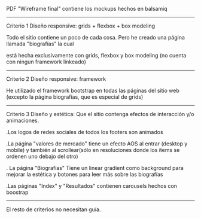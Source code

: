 PDF "Wireframe final" contiene los mockups hechos en balsamiq
___________________________________________________________________________________________________________

Criterio 1 Diseño responsive: grids + flexbox + box modeling

Todo el sitio contiene un poco de cada cosa. Pero he creado una página llamada "biografías" la cual

está hecha exclusivamente con grids, flexbox y box modeling (no cuenta con ningun framework linkeado)
_________________________________________________________________________________________________________________

Criterio 2 Diseño responsive: framework

He utilizado el framework bootstrap en todas las páginas del sitio web (excepto la página biografías, que es especial de grids)
_____________________________________________________________________________________________________________________

Criterio 3 Diseño y estética: Que el sitio contenga efectos de interacción y/o animaciones.

.Los logos de redes sociales de todos los footers son animados

.La página "valores de mercado" tiene un efecto AOS al entrar (desktop y mobile) y también al scrollear(sólo en resoluciones donde los items se ordenen uno debajo del otro)

. La página "Biografías" Tiene un linear gradient como background para mejorar la estética y botones para leer más sobre las biografías

.Las páginas "Index" y "Resultados" contienen carousels hechos con boostrap
_______________________________________________________________________________________________________________________
El resto de criterios no necesitan guía.

